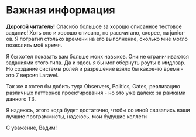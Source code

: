 <h1>Важная информация</h1>
<p><strong>Дорогой читатель!</strong> Спасибо большое за хорошо описанное тестовое задание! Хоть оно и хорошо описано, но рассчитано, скорее, на junior-ов. Я потратил столько времени на его выполнение, сколько мне могло позволить моё время.</p>
<p>Я бы хотел показать вам больше моих навыков. Они не ограничиваются заданиями этого типа. Да и здесь я бы мог обернуть роуты в мидлвар. Но создание системы ролей и разрешение взяло бы какое-то время - это 7 версия Laravel.</p>
<p>Так же я хотел бы добить туда Observers, Politics, Gates, реализацию различных паттернов проектирования - но это уже далеко за рамками данного ТЗ.<p>
<p>Я надеюсь, этого кода будет достаточно, чтобы со мной связались ваши лучшие программисты, надеюсь, мои будущие коллеги<p>
    
<p>С уважение, Вадим!</p>
